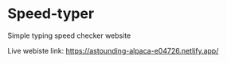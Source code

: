 # Speed-typer
Simple typing speed checker website 

Live webiste link: https://astounding-alpaca-e04726.netlify.app/
